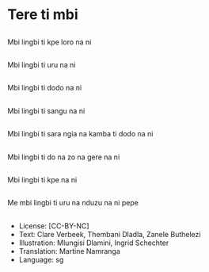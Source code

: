 # Tere ti mbi

##
Mbi lingbi ti kpe loro na ni

##
Mbi lingbi ti uru na ni

##
Mbi lingbi ti dodo na ni

##
Mbi lingbi ti sangu na ni

##
Mbi lingbi ti sara ngia na kamba ti dodo na ni

##
Mbi lingbi ti do na zo na gere na ni

##
Mbi lingbi ti kpe na ni

##
Me mbi lingbi ti uru na nduzu na ni pepe

##
* License: [CC-BY-NC]
* Text: Clare Verbeek, Thembani Dladla, Zanele Buthelezi
* Illustration: Mlungisi Dlamini, Ingrid Schechter
* Translation: Martine Namranga
* Language: sg
